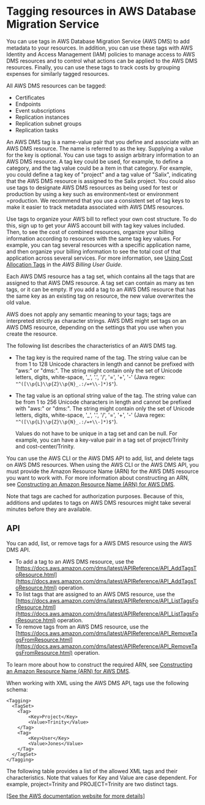 # Tagging resources in AWS Database Migration Service<a name="CHAP_Tagging"></a>

You can use tags in AWS Database Migration Service \(AWS DMS\) to add metadata to your resources\. In addition, you can use these tags with AWS Identity and Access Management \(IAM\) policies to manage access to AWS DMS resources and to control what actions can be applied to the AWS DMS resources\. Finally, you can use these tags to track costs by grouping expenses for similarly tagged resources\. 

All AWS DMS resources can be tagged: 
+ Certificates
+ Endpoints
+ Event subscriptions
+ Replication instances
+ Replication subnet groups
+ Replication tasks

An AWS DMS tag is a name\-value pair that you define and associate with an AWS DMS resource\. The name is referred to as the key\. Supplying a value for the key is optional\. You can use tags to assign arbitrary information to an AWS DMS resource\. A tag key could be used, for example, to define a category, and the tag value could be a item in that category\. For example, you could define a tag key of "project" and a tag value of "Salix", indicating that the AWS DMS resource is assigned to the Salix project\. You could also use tags to designate AWS DMS resources as being used for test or production by using a key such as environment=test or environment =production\. We recommend that you use a consistent set of tag keys to make it easier to track metadata associated with AWS DMS resources\. 

Use tags to organize your AWS bill to reflect your own cost structure\. To do this, sign up to get your AWS account bill with tag key values included\. Then, to see the cost of combined resources, organize your billing information according to resources with the same tag key values\. For example, you can tag several resources with a specific application name, and then organize your billing information to see the total cost of that application across several services\. For more information, see [Using Cost Allocation Tags](https://docs.aws.amazon.com/awsaccountbilling/latest/aboutv2/cost-alloc-tags.html) in the *AWS Billing User Guide*\.

Each AWS DMS resource has a tag set, which contains all the tags that are assigned to that AWS DMS resource\. A tag set can contain as many as ten tags, or it can be empty\. If you add a tag to an AWS DMS resource that has the same key as an existing tag on resource, the new value overwrites the old value\. 

AWS does not apply any semantic meaning to your tags; tags are interpreted strictly as character strings\. AWS DMS might set tags on an AWS DMS resource, depending on the settings that you use when you create the resource\. 

The following list describes the characteristics of an AWS DMS tag\.
+ The tag key is the required name of the tag\. The string value can be from 1 to 128 Unicode characters in length and cannot be prefixed with "aws:" or "dms:"\. The string might contain only the set of Unicode letters, digits, white\-space, '\_', '\.', '/', '=', '\+', '\-' \(Java regex: `"^([\\p{L}\\p{Z}\\p{N}_.:/=+\\-]*)$"`\)\.
+ The tag value is an optional string value of the tag\. The string value can be from 1 to 256 Unicode characters in length and cannot be prefixed with "aws:" or "dms:"\. The string might contain only the set of Unicode letters, digits, white\-space, '\_', '\.', '/', '=', '\+', '\-' \(Java regex: `"^([\\p{L}\\p{Z}\\p{N}_.:/=+\\-]*)$"`\)\.

  Values do not have to be unique in a tag set and can be null\. For example, you can have a key\-value pair in a tag set of project/Trinity and cost\-center/Trinity\.

You can use the AWS CLI or the AWS DMS API to add, list, and delete tags on AWS DMS resources\. When using the AWS CLI or the AWS DMS API, you must provide the Amazon Resource Name \(ARN\) for the AWS DMS resource you want to work with\. For more information about constructing an ARN, see [Constructing an Amazon Resource Name \(ARN\) for AWS DMS](CHAP_Introduction.AWS.ARN.md)\.

Note that tags are cached for authorization purposes\. Because of this, additions and updates to tags on AWS DMS resources might take several minutes before they are available\. 

## API<a name="CHAP_Tagging.API"></a>

You can add, list, or remove tags for a AWS DMS resource using the AWS DMS API\.
+ To add a tag to an AWS DMS resource, use the [https://docs.aws.amazon.com/dms/latest/APIReference/API_AddTagsToResource.html](https://docs.aws.amazon.com/dms/latest/APIReference/API_AddTagsToResource.html) operation\.
+ To list tags that are assigned to an AWS DMS resource, use the [https://docs.aws.amazon.com/dms/latest/APIReference/API_ListTagsForResource.html](https://docs.aws.amazon.com/dms/latest/APIReference/API_ListTagsForResource.html) operation\.
+ To remove tags from an AWS DMS resource, use the [https://docs.aws.amazon.com/dms/latest/APIReference/API_RemoveTagsFromResource.html](https://docs.aws.amazon.com/dms/latest/APIReference/API_RemoveTagsFromResource.html) operation\.

To learn more about how to construct the required ARN, see [Constructing an Amazon Resource Name \(ARN\) for AWS DMS](CHAP_Introduction.AWS.ARN.md)\.

When working with XML using the AWS DMS API, tags use the following schema:

```
<Tagging>
  <TagSet>
  	<Tag>
  		<Key>Project</Key>
  		<Value>Trinity</Value>
  	</Tag>
  	<Tag>
  		<Key>User</Key>
  		<Value>Jones</Value>
  	</Tag>
  </TagSet>
</Tagging>
```

The following table provides a list of the allowed XML tags and their characteristics\. Note that values for Key and Value are case dependent\. For example, project=Trinity and PROJECT=Trinity are two distinct tags\.

[\[See the AWS documentation website for more details\]](http://docs.aws.amazon.com/dms/latest/userguide/CHAP_Tagging.html)